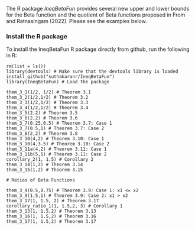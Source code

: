 The R package *IneqBetaFun* provides several new upper and lower bounds for the Beta function and the quotient of Beta functions proposed in <a style="text-decoration:none" href="../assets/2022FSRINAM.pdf" target="_blank" rel="noopener noreferrer">From and Ratnasingam (2022)</a>. Please see the examples below.

### Install the R package
To install the IneqBetaFun R package directly from github, run the following in R:


```{r}
rm(list = ls())
library(devtools) # Make sure that the devtools library is loaded
install_github("suthakaranr/IneqBetaFun")
library(IneqBetaFun) # Load the package

them_3_1(1/2, 1/2) # Theorem 3.1
them_3_2(1/2,1/2) # Theorem 3.2
them_3_3(1/2,1/2) # Theorem 3.3
them_3_4(1/2,1/2) # Theorem 3.4
them_3_5(2,2) # Theorem 3.5
them_3_6(2,2) # Theorem 3.6
them_3_7(0.25,0.5) # Theorem 3.7: Case 1
them_3_7(0.5,1) # Theorem 3.7: Case 2
them_3_8(2,2) # Theorem 3.8
them_3_10(4,2) # Theorem 3.10: Case 1
them_3_10(4,3.5) # Theorem 3.10: Case 2
them_3_11a(4,2) # Theorem 3.11: Case 1
them_3_11b(5,5) # Theorem 3.11: Case 2
corollary_2(1, 1.5) # Corollary 2
them_3_14(1,2) # Theorem 3.14
them_3_15(1,2) # Theorem 3.15

# Ratios of Beta Functions

them_3_9(0.5,0.75) # Theorem 3.9: Case 1: x1 <= x2
them_3_9(1.5,1) # Theorem 3.9: Case 2: x1 > x2
them_3_17(1, 1.5, 2) # Theorem 3.17
corollary_ratio_1(1, 1.5,2, 3) # Corollary 1
them_3_13(1, 1.5,2) # Theorem 3.13
them_3_16(1, 1.5,2) # Theorem 3.16
them_3_17(1, 1.5,2) # Theorem 3.17
```
